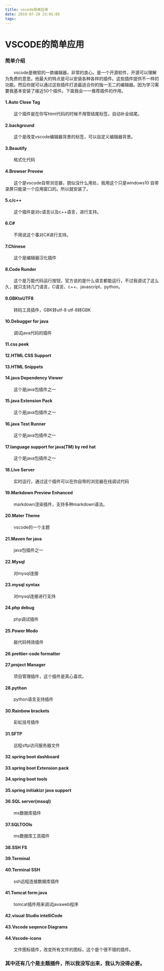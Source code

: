 ```yaml
---
title: vscode简单应用
date: 2019-07-20 23:01:05
tags:
---
```


# VSCODE的简单应用
### 简单介绍
&emsp;&emsp;vscode是微软的一款编辑器，非常的良心。是一个开源软件，开源可以理解为免费的意思。他最大的特点是可以安装各种各样的插件。这些插件提供不一样的功能。然后你就可以通过这些插件打造最适合你的独一无二的编辑器。因为学习需要我基本安装了接近50个插件。下面我会一一推荐插件的作用。
#### 1.Auto Close Tag  
&emsp;&emsp;这个插件是在你写html代码的时候不用管结尾标签，自动补全结尾。
#### 2.background
&emsp;&emsp;这个是改变vscode编辑器背景的标签，可以自定义编辑器背景。
#### 3.Beautify   
&emsp;&emsp;格式化代码
#### 4.Browser Prevew  
&emsp;&emsp;这个是vscode自带浏览器，貌似没什么用处，我用这个只是windows10 自带录屏只能录一个应用窗口的。所以就安装了。
#### 5.c/c++  
&emsp;&emsp;这个插件是对c语言以及c++语言，进行支持。
#### 6.C#
&emsp;&emsp;不用说这个事对C#进行支持。
#### 7.Chinese
&emsp;&emsp;这个是编辑器汉化插件
#### 8.Code Runder
&emsp;&emsp;这个是万能代码运行按钮，官方说的是什么语言都能运行，不过我调试了这么久，就只支持几门语言，C语言、c++、javascript、python。
#### 9.GBKtoUTF8
&emsp;&emsp;转码工具插件，GBK转utf-8  utf-8转GBK  
#### 10.Debugger for java
&emsp;&emsp;调试java代码的插件
#### 11.css peek  
#### 12.HTML CSS Support  
#### 13.HTML Snippets  
#### 14.java Dependency Viewer
&emsp;&emsp;这个是java包插件之一
#### 15.java Extension Pack  
&emsp;&emsp;这个是java包插件之一
#### 16.java Test Runner  
&emsp;&emsp;这个是java包插件之一
#### 17.language support for java(TM) by red hat  
&emsp;&emsp;这个是java包插件之一
#### 18.Live Server  
&emsp;&emsp;实时运行，通过这个插件可以在你自带的浏览器在线调试代码
#### 19.Markdown Preview Enhanced  
&emsp;&emsp;markdown渲染插件，支持多种markdown语法。
#### 20.Mater Theme  
&emsp;&emsp;vscode的一个主题
#### 21.Maven for java  
&emsp;&emsp;java包插件之一
#### 22.Mysql  
&emsp;&emsp;对mysql连接
#### 23.mysql syntax  
&emsp;&emsp;对mysql连接进行支持
#### 24.php debug  
&emsp;&emsp;php调试插件
#### 25.Power Modo  
&emsp;&emsp;敲代码特效插件
#### 26.prettier-code formatter  
#### 27.project Manager  
&emsp;&emsp;项目管理插件，这个插件是真心喜欢。
#### 28.python 
&emsp;&emsp;python语言支持插件
#### 30.Rainbow brackets  
&emsp;&emsp;彩虹括号插件
#### 31.SFTP  
&emsp;&emsp;远程sftp访问服务器文件
#### 32.spring boot dashboard  
#### 33.spring boot Extension pack  
#### 34.spring boot tools  
#### 35.spring initiakizr java support  
#### 36.SQL server(mssql) 
&emsp;&emsp;ms数据库插件 
#### 37.SQLTOOls  
&emsp;&emsp;ms数据库工具插件
#### 38.SSH FS  
#### 39.Terminal
#### 40.Terminal SSH  
&emsp;&emsp;ssh远程连接数据库插件
#### 41.Tomcat form java  
&emsp;&emsp;tomcat插件用来调试javaweb程序
#### 42.visual Studio intelliCode  
#### 43.Vscode seqence Diagrams  
#### 44.Vscode-icons 
&emsp;&emsp;文件图标插件，改变所有文件的图标，这个是个很不错的插件。 
### 其中还有几个是主题插件，所以我没写出来，我认为没得必要。